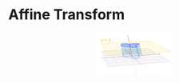# Affine Transform

<div style="display: flex; justify-content: center;">
      <img src="imgs/affine_trans.png" width="30%" height="30%" alt="affine_trans" />
</div>
</br>